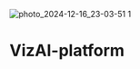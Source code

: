 
 
 ![photo_2024-12-16_23-03-51 1](https://github.com/user-attachments/assets/15756713-e015-404d-ba04-c5777e47c286) <h1> VizAI-platform</h1>


<!--
**VizAI-platform/VizAI-platform** is a ✨ _special_ ✨ repository because its `README.md` (this file) appears on your GitHub profile.

Here are some ideas to get you started:

- 🔭 I’m currently working on ...
- 🌱 I’m currently learning ...
- 👯 I’m looking to collaborate on ...
- 🤔 I’m looking for help with ...
- 💬 Ask me about ...
- 📫 How to reach me: ...
- 😄 Pronouns: ...
- ⚡ Fun fact: ...
-->
